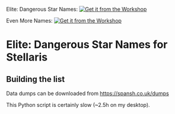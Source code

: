 Elite: Dangerous Star Names: [![Get it from the Workshop](https://img.shields.io/badge/steam-%23000000.svg?style=for-the-badge&logo=steam&logoColor=white)](https://steamcommunity.com/sharedfiles/filedetails/?id=2904925738)

Even More Names: [![Get it from the Workshop](https://img.shields.io/badge/steam-%23000000.svg?style=for-the-badge&logo=steam&logoColor=white)](https://steamcommunity.com/sharedfiles/filedetails/?id=2900560084)

# Elite: Dangerous Star Names for Stellaris

## Building the list

Data dumps can be downloaded from https://spansh.co.uk/dumps

This Python script is certainly slow (~2.5h on my desktop).

